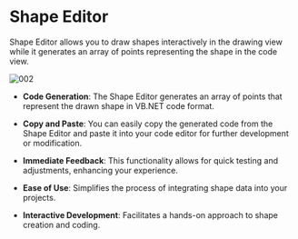 # Shape Editor

 Shape Editor allows you to draw shapes interactively in the drawing view while it generates an array of points representing the shape in the code view.

![002](https://github.com/user-attachments/assets/6fea6f7e-443f-4274-9dfd-895928e51abe)

- **Code Generation**: The Shape Editor generates an array of points that represent the drawn shape in VB.NET code format.
  
- **Copy and Paste**: You can easily copy the generated code from the Shape Editor and paste it into your code editor for further development or modification.
  
- **Immediate Feedback**: This functionality allows for quick testing and adjustments, enhancing your experience.
  
- **Ease of Use**: Simplifies the process of integrating shape data into your projects.
  
- **Interactive Development**: Facilitates a hands-on approach to shape creation and coding.



